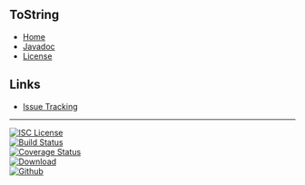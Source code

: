 ## ToString
- [Home]()
- [Javadoc](docs/javadoc)
- [License](#docs/LICENSE)

## Links
- [Issue Tracking](https://github.com/nwillc/jdk8-tostring/issues)

--------
[![ISC License](http://shields-nwillc.rhcloud.com/shield/tldrlegal?package=ISC)](http://shields-nwillc.rhcloud.com/homepage/tldrlegal?package=ISC)
<br/>
[![Build Status](http://shields-nwillc.rhcloud.com/shield/travis-ci?path=nwillc&package=jdk8-tostring)](http://shields-nwillc.rhcloud.com/homepage/travis-ci?path=nwillc&package=jdk8-tostring)
<br/>
[![Coverage Status](http://shields-nwillc.rhcloud.com/shield/codecov?path=github/nwillc&package=jdk8-tostring)](http://shields-nwillc.rhcloud.com/homepage/codecov?path=github/nwillc&package=jdk8-tostring)
<br/>
[![Download](http://shields-nwillc.rhcloud.com/shield/jcenter?path=nwillc&package=ToString)](http://shields-nwillc.rhcloud.com/homepage/jcenter?group=com.github.nwillc&package=ToString&path=nwillc/maven/jdk8-tostring)
<br/>
[![Github](http://shields-nwillc.rhcloud.com/shield/github)](http://shields-nwillc.rhcloud.com/homepage/github?path=nwillc&package=jdk8-tostring)

